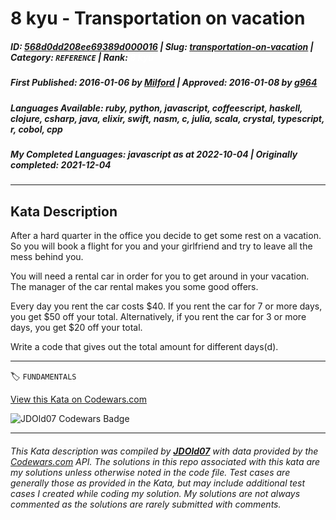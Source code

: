 # 8 kyu - Transportation on vacation 

##### **ID**: [568d0dd208ee69389d000016](https://www.codewars.com/kata/568d0dd208ee69389d000016) | **Slug**: [transportation-on-vacation](https://www.codewars.com/kata/568d0dd208ee69389d000016) | **Category**: `REFERENCE` | **Rank**: <span style="color:white">8 kyu</span>

##### **First Published**: 2016-01-06 ***by*** [Milford](https://www.codewars.com/users/Milford) | **Approved**: 2016-01-08 ***by*** [g964](https://www.codewars.com/users/g964)

##### **Languages Available**: ruby, python, javascript, coffeescript, haskell, clojure, csharp, java, elixir, swift, nasm, c, julia, scala, crystal, typescript, r, cobol, cpp

##### **My Completed Languages**: javascript ***as at*** 2022-10-04 | **Originally completed**: 2021-12-04

---

## Kata Description


After a hard quarter in the office you decide to get some rest on a vacation. So you will book a flight for you and your girlfriend and try to leave all the mess behind you.



You will need a rental car in order for you to get around in your vacation. The manager of the car rental makes you some good offers.



Every day you rent the car costs $40. If you rent the car for 7 or more days, you get $50 off your total. Alternatively, if you rent the car for 3 or more days, you get $20 off your total.



Write a code that gives out the total amount for different days(d).



---


🏷 `FUNDAMENTALS`


[View this Kata on Codewars.com](https://www.codewars.com/kata/568d0dd208ee69389d000016)

![](https://www.codewars.com/users/jdold07/badges/large "JDOld07 Codewars Badge")

---

###### *This Kata description was compiled by [**JDOld07**](https://tpstech.dev) with data provided by the [Codewars.com](https://www.codewars.com) API.  The solutions in this repo associated with this kata are my solutions unless otherwise noted in the code file.  Test cases are generally those as provided in the Kata, but may include additional test cases I created while coding my solution.  My solutions are not always commented as the solutions are rarely submitted with comments.*
